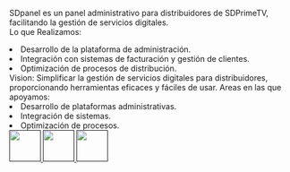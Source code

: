 <span class="font-bold text-start text-xl">SDpanel</span><span class="font-light text-start text-xl"> es un panel administrativo para distribuidores de SDPrimeTV, facilitando la gestión de servicios digitales.
 <br> <span class="font-bold text-xl">Lo que Realizamos:</span>
</span> 
<li class="font-light text-start text-xl">Desarrollo de la plataforma de administración.</li><li class="font-light text-start text-xl">Integración con sistemas de facturación y gestión de clientes.</li><li class="font-light text-start text-xl">Optimización de procesos de distribución.</li>
<!-- VISION -->
<span class="font-semibold text-start text-xl"> Vision:</span>
<span class="font-light text-start text-xl">Simplificar la gestión de servicios digitales para distribuidores, proporcionando herramientas eficaces y fáciles de usar.</span> 
<!-- AREAS DE TRABAJO -->
<span class="font-semibold text-start text-xl"> Areas en las que apoyamos:</span>
<li class="font-light text-start text-xl">Desarrollo de plataformas administrativas.</li><li class="font-light text-start text-xl">Integración de sistemas.</li><li class="font-light text-start text-xl">Optimización de procesos.</li>
<div class="flex justify-items-center w-5/12 py-5 gap-0">
<a href=""><img src="https://xpanzion.net/assets/icon-web.png" alt=""style="width:56px; height:56px">
</a>
<a href=""><img src="https://xpanzion.net/assets/icon-ig.png" alt="" style="width:56px; height:56px">
</a>
<a href=""><img src="https://xpanzion.net/assets/icon-fb.png" alt="" style="width:56px; height:56px">
</a>
</div>